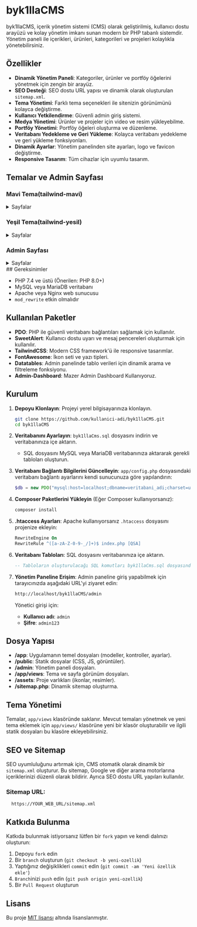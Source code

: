 # byk1llaCMS

byk1llaCMS, içerik yönetim sistemi (CMS) olarak geliştirilmiş, kullanıcı dostu arayüzü ve kolay yönetim imkanı sunan modern bir PHP tabanlı sistemdir. Yönetim paneli ile içerikleri, ürünleri, kategorileri ve projeleri kolaylıkla yönetebilirsiniz.

## Özellikler

- **Dinamik Yönetim Paneli**: Kategoriler, ürünler ve portföy öğelerini yönetmek için zengin bir arayüz.
- **SEO Desteği**: SEO dostu URL yapısı ve dinamik olarak oluşturulan `sitemap.xml`.
- **Tema Yönetimi**: Farklı tema seçenekleri ile sitenizin görünümünü kolayca değiştirme.
- **Kullanıcı Yetkilendirme**: Güvenli admin giriş sistemi.
- **Medya Yönetimi**: Ürünler ve projeler için video ve resim yükleyebilme.
- **Portföy Yönetimi**: Portföy öğeleri oluşturma ve düzenleme.
- **Veritabanı Yedekleme ve Geri Yükleme**: Kolayca veritabanı yedekleme ve geri yükleme fonksiyonları.
- **Dinamik Ayarlar**: Yönetim panelinden site ayarları, logo ve favicon değiştirme.
- **Responsive Tasarım**: Tüm cihazlar için uyumlu tasarım.

## Temalar ve Admin Sayfası
### Mavi Tema(tailwind-mavi)
<details>
<summary>Sayfalar</summary>
    
- [Ana Sayfa](https://github.com/user-attachments/assets/2006f2f1-d596-485b-9991-ac2df56ebafe)
- [İletişim](https://github.com/user-attachments/assets/c23e1bd7-0dcd-4f8b-abb0-e9ae26dfe269)
- [Diğer Sayfalar](https://github.com/user-attachments/assets/cffe224d-b49b-4e10-926d-407718fc12b1)
</details>

### Yeşil Tema(tailwind-yesil)
<details>
<summary>Sayfalar</summary>
 yeşil sayfa daha henüz yapım aşamasında lütfen daha sonra tekrar kontrol edin
</details>

### Admin Sayfası
<details>
<summary>Sayfalar</summary>
    
- [Giriş Sayfası](https://github.com/user-attachments/assets/e40dab3f-f2b9-42d0-a8eb-7e48f0bcb871)
- [Müşteri Sayfası](https://github.com/user-attachments/assets/c8897a71-9482-4523-8393-e698fbd60bd7)
- [Kategoriler Sayfası](https://github.com/user-attachments/assets/965462a0-c763-495b-92e2-ff34acdadc86)
- [Kullanıcılar Sayfası](https://github.com/user-attachments/assets/e3c2a757-3b15-4ae7-a9e1-d5dbacb26c0a)
- [Ürünler Sayfası](https://github.com/user-attachments/assets/b287cd80-3d23-4901-ac31-429057f57ec8)
- [Pörtföyler Sayfası](https://github.com/user-attachments/assets/5b129c1e-5977-46cb-9122-8cfe4a04dd5e)
- [Hizmetler Sayfası](https://github.com/user-attachments/assets/6d6763f3-e0d0-43d2-80cd-f32a524e8963)

</details>
## Gereksinimler

- PHP 7.4 ve üstü (Önerilen: PHP 8.0+)
- MySQL veya MariaDB veritabanı
- Apache veya Nginx web sunucusu
- `mod_rewrite` etkin olmalıdır

## Kullanılan Paketler

- **PDO**: PHP ile güvenli veritabanı bağlantıları sağlamak için kullanılır.
- **SweetAlert**: Kullanıcı dostu uyarı ve mesaj pencereleri oluşturmak için kullanılır.
- **TailwindCSS**: Modern CSS framework'ü ile responsive tasarımlar.
- **FontAwesome**: İkon seti ve yazı tipleri.
- **Datatables**: Admin panelinde tablo verileri için dinamik arama ve filtreleme fonksiyonu.
- **Admin-Dashboard**: Mazer Admin Dashboard Kullanıyoruz.

## Kurulum

1. **Depoyu Klonlayın**: Projeyi yerel bilgisayarınıza klonlayın.
    ```bash
    git clone https://github.com/kullanici-adi/byk1llaCMS.git
    cd byk1llaCMS
    ```

2. **Veritabanını Ayarlayın**: `byk1llaCms.sql` dosyasını indirin ve veritabanınıza içe aktarın.
   - SQL dosyasını MySQL veya MariaDB veritabanınıza aktararak gerekli tabloları oluşturun.

3. **Veritabanı Bağlantı Bilgilerini Güncelleyin**: `app/config.php` dosyasındaki veritabanı bağlantı ayarlarını kendi sunucunuza göre yapılandırın:
    ```php
    $db = new PDO("mysql:host=localhost;dbname=veritabani_adi;charset=utf8", "kullanici_adi", "sifre");
    ```

4. **Composer Paketlerini Yükleyin** (Eğer Composer kullanıyorsanız):
    ```bash
    composer install
    ```

5. **.htaccess Ayarları**: Apache kullanıyorsanız `.htaccess` dosyasını projenize ekleyin:
    ```apache
    RewriteEngine On
    RewriteRule ^([a-zA-Z-0-9-_/]+)$ index.php [QSA]
    ```

6. **Veritabanı Tabloları**: SQL dosyasını veritabanınıza içe aktarın.
    ```sql
    -- Tabloların oluşturulacağı SQL komutları byk1llaCms.sql dosyasında yer alır.
    ```

7. **Yönetim Paneline Erişim**: Admin paneline giriş yapabilmek için tarayıcınızda aşağıdaki URL'yi ziyaret edin:
    ```bash
    http://localhost/byk1llaCMS/admin
    ```
   Yönetici girişi için:
    - **Kullanıcı adı**: `admin`
    - **Şifre**: `admin123`

## Dosya Yapısı

- **/app**: Uygulamanın temel dosyaları (modeller, kontroller, ayarlar).
- **/public**: Statik dosyalar (CSS, JS, görüntüler).
- **/admin**: Yönetim paneli dosyaları.
- **/app/views**: Tema ve sayfa görünüm dosyaları.
- **/assets**: Proje varlıkları (ikonlar, resimler).
- **/sitemap.php**: Dinamik sitemap oluşturma.

## Tema Yönetimi

Temalar, `app/views` klasöründe saklanır. Mevcut temaları yönetmek ve yeni tema eklemek için `app/views/` klasörüne yeni bir klasör oluşturabilir ve ilgili statik dosyaları bu klasöre ekleyebilirsiniz.

## SEO ve Sitemap

SEO uyumluluğunu artırmak için, CMS otomatik olarak dinamik bir `sitemap.xml` oluşturur. Bu sitemap, Google ve diğer arama motorlarına içeriklerinizi düzenli olarak bildirir. Ayrıca SEO dostu URL yapıları kullanılır.

### Sitemap URL:
```http
  https://YOUR_WEB_URL/sitemap.xml
```


## Katkıda Bulunma

Katkıda bulunmak istiyorsanız lütfen bir `fork` yapın ve kendi dalınızı oluşturun:
1. Depoyu `fork` edin
2. Bir `branch` oluşturun (`git checkout -b yeni-ozellik`)
3. Yaptığınız değişiklikleri `commit` edin (`git commit -am 'Yeni özellik ekle'`)
4. `Branch`inizi `push` edin (`git push origin yeni-ozellik`)
5. Bir `Pull Request` oluşturun

## Lisans

Bu proje [MIT lisansı](LICENSE) altında lisanslanmıştır.
